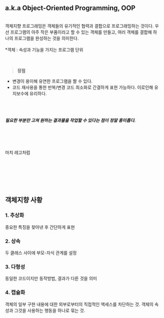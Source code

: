 <h2 id="aka-object-oriented-programming-oop">a.k.a Object-Oriented Programming, OOP</h2>
<br />
객체지향 프로그래밍은 객체들의 유기적인 협력과 결합으로 프로그래밍하는 것이다. 우선 프로그램의 아주 작은 부품이라고 할 수 있는 객체를 만들고, 여러 객체를 결합해 하나의 프로그램을 완성하는 것을 의미한다.
<br /><br />
*객체 : 속성과 기능을 가지는 프로그램 단위
<br /><br /><br />

<blockquote>
<p><strong>장점</strong></p>
</blockquote>
<ul>
<li>변경이 용이해 유연한 프로그램을 짤 수 있다.</li>
<li>코드 재사용을 통한 반복/변경 코드 최소화로 간결하게 표현 가능하다. 이로인해 유지보수에 유리하다. </li>
</ul>
<p><br /><br /></p>
<h4 id="필요한-부분만-고쳐-원하는-결과물을-작업할-수-있다는-점이-정말-흥미롭다"><em>필요한 부분만 고쳐 원하는 결과물을 작업할 수 있다는 점이 정말 흥미롭다.</em></h4>
<p><br /><br /><br /></p>
<p>마치 레고처럼
<img alt="" src="https://velog.velcdn.com/images/kimyongwook98/post/5c80e24a-96cc-46eb-ad39-7a212e483f01/image.png" /></p>
<p><br /><br /><br /><br /><br /></p>
<h2 id="객체지향-사황">객체지향 사황</h2>
<h3 id="1-추상화">1. 추상화</h3>
<p>중요한 특징을 찾아낸 후 간단하게 표현</p>
<h3 id="2-상속">2. 상속</h3>
<p>두 클래스 사이에 부모-자식 관계를 설정</p>
<h3 id="3-다형성">3. 다형성</h3>
<p>동일한 코드이지만 동작방법, 결과가 다른 것을 의미</p>
<h3 id="4-캡슐화">4. 캡슐화</h3>
<p>객체의 일부 구현 내용에 대한 외부로부터의 직접적인 액세스를 차단하는 것.
객체의 속성과 그것을 사용하는 행동을 하나로 묶는 것.</p>